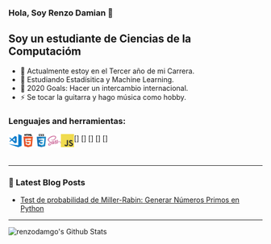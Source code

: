 ### Hola, Soy Renzo Damian  👋

## Soy un estudiante de Ciencias de la Computacióm
- 🔭 Actualmente estoy en el Tercer año de mi Carrera.
- 🌱 Estudiando Estadísitica y Machine Learning.
- 🥅 2020 Goals: Hacer un intercambio internacional.
- ⚡ Se tocar la guitarra y hago música como hobby.


### Lenguajes and herramientas:

[<img align="left" alt="Visual Studio Code" width="26px" src="https://raw.githubusercontent.com/github/explore/80688e429a7d4ef2fca1e82350fe8e3517d3494d/topics/visual-studio-code/visual-studio-code.png" />]
[<img align="left" alt="HTML5" width="26px" src="https://raw.githubusercontent.com/github/explore/80688e429a7d4ef2fca1e82350fe8e3517d3494d/topics/html/html.png" />]
[<img align="left" alt="CSS3" width="26px" src="https://raw.githubusercontent.com/github/explore/80688e429a7d4ef2fca1e82350fe8e3517d3494d/topics/css/css.png" />]
[<img align="left" alt="Sass" width="26px" src="https://raw.githubusercontent.com/github/explore/80688e429a7d4ef2fca1e82350fe8e3517d3494d/topics/sass/sass.png" />]
[<img align="left" alt="JavaScript" width="26px" src="https://raw.githubusercontent.com/github/explore/80688e429a7d4ef2fca1e82350fe8e3517d3494d/topics/javascript/javascript.png" />]

<br />


---

### 📕 Latest Blog Posts
<!-- BLOG-POST-LIST:START -->
- [Test de probabilidad de Miller-Rabin: Generar Números Primos en Python](https://medium.com/@daren10/generar-primos-en-python-fe2bfa874960?source=friends_link&sk=0093db7e969a5c7dc1ad7b5933175a50)

<!-- BLOG-POST-LIST:END -->

---

<img align="left" alt="renzodamgo's Github Stats" src="https://github-readme-stats.vercel.app/api?username=renzodamgo&show_icons=true&hide_border=true" />

